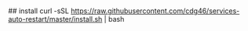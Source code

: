 #

## install
  curl -sSL https://raw.githubusercontent.com/cdg46/services-auto-restart/master/install.sh | bash
